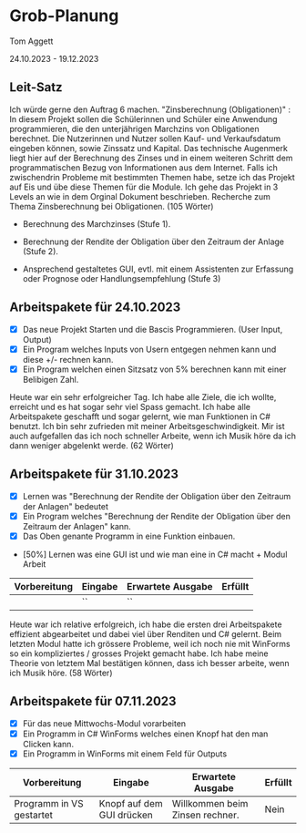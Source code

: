 # Grob-Planung

Tom Aggett

24.10.2023 - 19.12.2023  

## Leit-Satz

Ich würde gerne den Auftrag 6 machen. "Zinsberechnung (Obligationen)" : In diesem Projekt sollen die Schülerinnen und Schüler eine Anwendung programmieren, die den unterjährigen Marchzins von Obligationen berechnet. Die Nutzerinnen und Nutzer sollen Kauf- und Verkaufsdatum eingeben können, sowie Zinssatz und Kapital. Das technische Augenmerk liegt hier auf der Berechnung des Zinses und in einem weiteren Schritt dem programmatischen Bezug von Informationen aus dem Internet. 
Falls ich zwischendrin Probleme mit bestimmten Themen habe, setze ich das Projekt auf Eis und übe diese Themen für die Module. Ich gehe das Projekt in 3 Levels an wie in dem Orginal Dokument beschrieben. Recherche zum Thema Zinsberechnung bei Obligationen. (105 Wörter)

- Berechnung des Marchzinses (Stufe 1).

- Berechnung der Rendite der Obligation über den Zeitraum der Anlage (Stufe 2).

- Ansprechend gestaltetes GUI, evtl. mit einem Assistenten zur Erfassung oder Prognose oder Handlungsempfehlung (Stufe 3) 

## Arbeitspakete für 24.10.2023

- [X] Das neue Projekt Starten und die Bascis Programmieren. (User Input, Output)
- [X] Ein Program welches Inputs von Usern entgegen nehmen kann und diese +/- rechnen kann.
- [X] Ein Program welchen einen Sitzsatz von 5% berechnen kann mit einer Belibigen Zahl.
  
Heute war ein sehr erfolgreicher Tag. Ich habe alle Ziele, die ich wollte, erreicht und es hat sogar sehr viel Spass gemacht. Ich habe alle Arbeitspakete geschafft und sogar gelernt, wie man Funktionen in C# benutzt. Ich bin sehr zufrieden mit meiner Arbeitsgeschwindigkeit. Mir ist auch aufgefallen das ich noch schneller Arbeite, wenn ich Musik höre da ich dann weniger abgelenkt werde. (62 Wörter)  

## Arbeitspakete für 31.10.2023

- [X] Lernen was "Berechnung der Rendite der Obligation über den Zeitraum der Anlagen" bedeutet 
- [X] Ein Program welches "Berechnung der Rendite der Obligation über den Zeitraum der Anlagen" kann.
- [X] Das Oben genante Programm in eine Funktion einbauen.
- [50%] Lernen was eine GUI ist und wie man eine in C# macht + Modul Arbeit

| Vorbereitung             | Eingabe | Erwartete Ausgabe | Erfüllt |
| ---- | ------- | ----------------- | ---- |
| | ``  | ``      |  |

Heute war ich relative erfolgreich, ich habe die ersten drei Arbeitspakete effizient abgearbeitet und dabei viel über Renditen und C# gelernt. Beim letzten Modul hatte ich grössere Probleme, weil ich noch nie mit WinForms so ein kompliziertes / grosses Projekt gemacht habe. Ich habe meine Theorie von letztem Mal bestätigen können, dass ich besser arbeite, wenn ich Musik höre. (58 Wörter) 

## Arbeitspakete für 07.11.2023

- [X] Für das neue Mittwochs-Modul vorarbeiten
- [X] Ein Programm in C# WinForms welches einen Knopf hat den man Clicken kann.
- [X] Ein Programm in WinForms mit einem Feld für Outputs

| Vorbereitung             | Eingabe | Erwartete Ausgabe | Erfüllt |
| ---- | ------- | ----------------- | ---- |
| Programm in VS gestartet| Knopf auf dem GUI drücken  | Willkommen beim Zinsen rechner.     | Nein |


